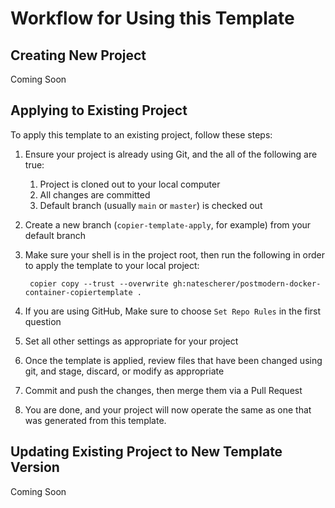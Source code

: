 # Workflow for Using this Template

## Creating New Project

Coming Soon

## Applying to Existing Project

To apply this template to an existing project, follow these steps:

1. Ensure your project is already using Git, and the all of the following are true:
   1. Project is cloned out to your local computer
   1. All changes are committed
   1. Default branch (usually `main` or `master`) is checked out
1. Create a new branch (`copier-template-apply`, for example) from your default branch
1. Make sure your shell is in the project root, then run the following in order to apply the template to your local project:

   ```shell
    copier copy --trust --overwrite gh:natescherer/postmodern-docker-container-copiertemplate .
   ```

1. If you are using GitHub, Make sure to choose `Set Repo Rules` in the first question
1. Set all other settings as appropriate for your project
1. Once the template is applied, review files that have been changed using git, and stage, discard, or modify as appropriate
1. Commit and push the changes, then merge them via a Pull Request
1. You are done, and your project will now operate the same as one that was generated from this template.

## Updating Existing Project to New Template Version

Coming Soon
